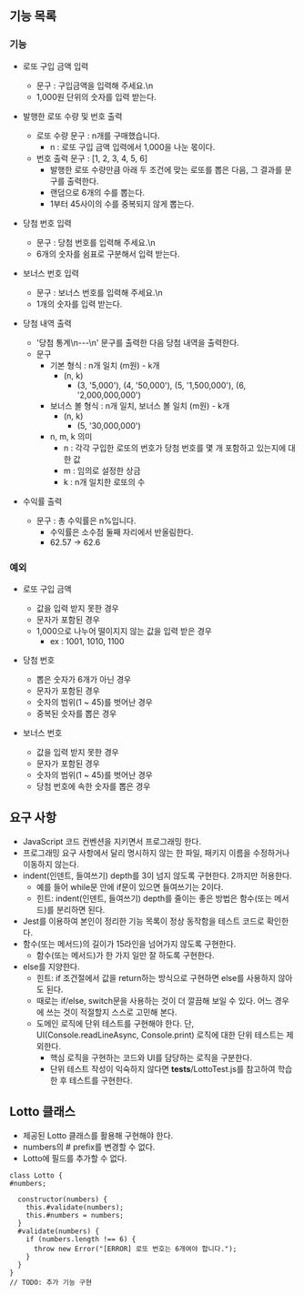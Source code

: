 ## 기능 목록
### 기능

- 로또 구입 금액 입력


  - 문구 : 구입금액을 입력해 주세요.\n
  - 1,000원 단위의 숫자를 입력 받는다.

- 발행한 로또 수량 및 번호 출력


  - 로또 수량 문구 : n개를 구매했습니다.
    - n : 로또 구입 금액 입력에서 1,000을 나눈 몫이다.
  - 번호 출력 문구 : [1, 2, 3, 4, 5, 6]
    - 발행한 로또 수량만큼 아래 두 조건에 맞는 로또를 뽑은 다음, 그 결과를 문구를 출력한다.
    - 랜덤으로 6개의 수를 뽑는다.
    - 1부터 45사이의 수를 중복되지 않게 뽑는다.

- 당첨 번호 입력


  - 문구 : 당첨 번호를 입력해 주세요.\n
  - 6개의 숫자를 쉼표로 구분해서 입력 받는다.

- 보너스 번호 입력


  - 문구 : 보너스 번호를 입력해 주세요.\n
  - 1개의 숫자를 입력 받는다.

- 당첨 내역 출력


  - '당첨 통계\n---\n' 문구를 출력한 다음 당첨 내역을 출력한다.
  - 문구 
    - 기본 형식 : n개 일치 (m원) - k개
      - (n, k)
        - (3, '5,000'), (4, '50,000'), (5, '1,500,000'), (6, '2,000,000,000')
    - 보너스 볼 형식 : n개 일치, 보너스 볼 일치 (m원) - k개
      - (n, k)
        - (5, '30,000,000')
    - n, m, k 의미
      - n : 각각 구입한 로또의 번호가 당첨 번호를 몇 개 포함하고 있는지에 대한 값
      - m : 임의로 설정한 상금
      - k : n개 일치한 로또의 수

- 수익률 출력


  - 문구 : 총 수익률은 n%입니다.
    - 수익률은 소수점 둘째 자리에서 반올림한다.
    - 62.57 -> 62.6

### 예외
- 로또 구입 금액


  - 값을 입력 받지 못한 경우
  - 문자가 포함된 경우
  - 1,000으로 나누어 떨이지지 않는 값을 입력 받은 경우
    - ex : 1001, 1010, 1100

- 당첨 번호


  - 뽑은 숫자가 6개가 아닌 경우
  - 문자가 포함된 경우
  - 숫자의 범위(1 ~ 45)를 벗어난 경우
  - 중복된 숫자를 뽑은 경우

- 보너스 번호


  - 값을 입력 받지 못한 경우
  - 문자가 포함된 경우
  - 숫자의 범위(1 ~ 45)를 벗어난 경우
  - 당첨 번호에 속한 숫자를 뽑은 경우

## 요구 사항


- JavaScript 코드 컨벤션을 지키면서 프로그래밍 한다.
- 프로그래밍 요구 사항에서 달리 명시하지 않는 한 파일, 패키지 이름을 수정하거나 이동하지 않는다.
- indent(인덴트, 들여쓰기) depth를 3이 넘지 않도록 구현한다. 2까지만 허용한다.
  - 예를 들어 while문 안에 if문이 있으면 들여쓰기는 2이다.
  - 힌트: indent(인덴트, 들여쓰기) depth를 줄이는 좋은 방법은 함수(또는 메서드)를 분리하면 된다.
- Jest를 이용하여 본인이 정리한 기능 목록이 정상 동작함을 테스트 코드로 확인한다.
- 함수(또는 메서드)의 길이가 15라인을 넘어가지 않도록 구현한다.
  - 함수(또는 메서드)가 한 가지 일만 잘 하도록 구현한다.
- else를 지양한다.
  - 힌트: if 조건절에서 값을 return하는 방식으로 구현하면 else를 사용하지 않아도 된다.
  - 때로는 if/else, switch문을 사용하는 것이 더 깔끔해 보일 수 있다. 어느 경우에 쓰는 것이 적절할지 스스로 고민해 본다.
  - 도메인 로직에 단위 테스트를 구현해야 한다. 단, UI(Console.readLineAsync, Console.print) 로직에 대한 단위 테스트는 제외한다.
    - 핵심 로직을 구현하는 코드와 UI를 담당하는 로직을 구분한다.
    - 단위 테스트 작성이 익숙하지 않다면 __tests__/LottoTest.js를 참고하여 학습한 후 테스트를 구현한다.


## Lotto 클래스


  - 제공된 Lotto 클래스를 활용해 구현해야 한다.
  - numbers의 # prefix를 변경할 수 없다.
  - Lotto에 필드를 추가할 수 없다.
  ``` JS
  class Lotto {
  #numbers;

    constructor(numbers) {
      this.#validate(numbers);
      this.#numbers = numbers;
    }
    #validate(numbers) {
      if (numbers.length !== 6) {
        throw new Error("[ERROR] 로또 번호는 6개여야 합니다.");
      }
    }
  }
  // TODO: 추가 기능 구현
  ```